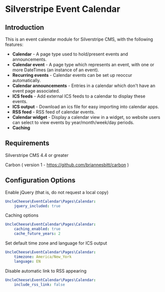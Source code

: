 # Silverstripe Event Calendar

## Introduction

This is an event calendar module for Silverstripe CMS, with the following features:

* **Calendar** - A page type used to hold/present events and announcements.
* **Calendar event** - A page type which represents an event, with one or more DateTimes (an instance of an event).
* **Recurring events** - Calendar events can be set up reoccur automatically.
* **Calendar announcements** - Entries in a calendar which don't have an event page associated.
* **ICS feeds** - Add external ICS feeds to a calendar to display these events.
* **ICS output** - Download an ics file for easy importing into calendar apps.
* **RSS feed** - RSS feed of calendar events.
* **Calendar widget** - Display a calendar view in a widget, so website users can select to view events by year/month/week/day periods.
* **Caching**

## Requirements

Silverstripe CMS 4.4 or greater

Carbon ( version 1 - https://github.com/briannesbitt/carbon )

## Configuration Options

Enable jQuery (that is, do not request a local copy)

```yaml
UncleCheese\EventCalendar\Pages\Calendar:
    jquery_included: true
```

Caching options

```yaml
UncleCheese\EventCalendar\Pages\Calendar:
    caching_enabled: true
    cache_future_years: 2
```

Set default time zone and language for ICS output

```yaml
UncleCheese\EventCalendar\Pages\Calendar:
    timezone: America/New_York
    language: EN
```

Disable automatic link to RSS appearing

```yaml
UncleCheese\EventCalendar\Pages\Calendar:
    include_rss_link: false
```
